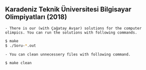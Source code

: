 ## Karadeniz Teknik Üniversitesi Bilgisayar Olimpiyatları (2018)

    - There is our (with Çağatay Avşar) solutions for the computer olimpics. You can run the solutions with following commands.
```sh
$ make
$ ./Soru-*.out
```
    - You can clean unnecessery files with following command.
```sh
$ make clean
```

